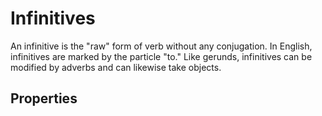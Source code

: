 # Infinitives
<!-- +elementInfo -->
<!-- !infinitive -->
An infinitive is the "raw" form of verb without any conjugation. In English, infinitives are marked by the particle "to." Like gerunds, infinitives can be modified by adverbs and can likewise take objects.
<!-- !infinitive -->

## Properties
<!-- +propertySummary -->
